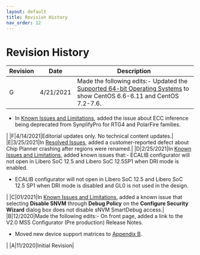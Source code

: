 ```yaml
---
layout: default
title: Revision History
nav_order: 12
---
```



# Revision History

|Revision|Date|Description|
|--------|----|-----------|
|G|4/21/2021|Made the following edits:-   Updated the [Supported 64-bit Operating Systems](GUID-DBF3E07A-CA19-4E0C-9D0B-8F55A465DCDE.md) to show CentOS 6.6-6.11 and CentOS 7.2-7.6.
-   In [Known Issues and Limitations](GUID-4580CB82-B897-465D-8308-9681EAE0875A.md), added the issue about ECC inference being deprecated from SynplifyPro for RTG4 and PolarFire families.

|
|F|4/14/2021|Editorial updates only. No technical content updates.|
|E|3/25/2021|In [Resolved Issues](GUID-C956C8B8-7803-4F7A-8618-C87F0691A179.md), added a customer-reported defect about Chip Planner crashing after regions were renamed.|
|D|2/25/2021|In [Known Issues and Limitations](GUID-4580CB82-B897-465D-8308-9681EAE0875A.md), added known issues that:-   ECALIB configurator will not open in Libero SoC 12.5 and Libero SoC 12.5SP1 when DRI mode is enabled.
-   ECALIB configurator will not open in Libero SoC 12.5 and Libero SoC 12.5 SP1 when DRI mode is disabled and GL0 is not used in the design.

|
|C|01/2021|In [Known Issues and Limitations](GUID-4580CB82-B897-465D-8308-9681EAE0875A.md), added a known issue that selecting **Disable SNVM** through **Debug Policy** on the **Configure Security Wizard** dialog box does not disable sNVM SmartDebug access.|
|B|12/2020|Made the following edits:-   On front page, added a link to the V2.0 MSS Configurator \(Pre production\) Release Notes.
-   Moved new device support matrices to [Appendix B](GUID-EA7BE352-3D51-4955-85C0-8A3C716A429D.md).

|
|A|11/2020|Initial Revision|

